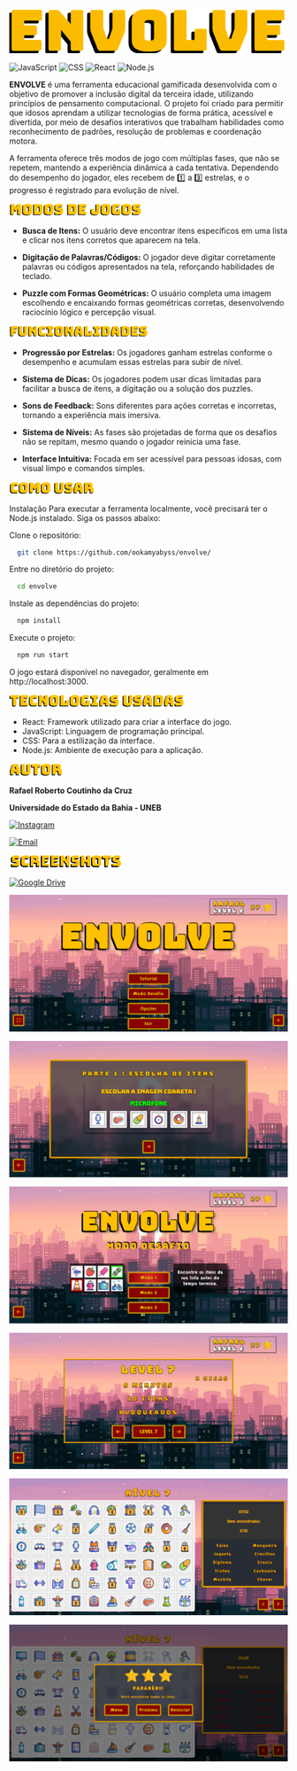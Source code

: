 ![Envolve-1](./src/assets/readme/1.png)

![JavaScript](https://img.shields.io/badge/JavaScript-ES6%2B-yellow)
![CSS](https://img.shields.io/badge/CSS-3-blue)
![React](https://img.shields.io/badge/React-18.3.1-61DAFB)
![Node.js](https://img.shields.io/badge/Node.js-22.7.0-green)

**ENVOLVE** é uma ferramenta educacional gamificada desenvolvida com o objetivo de promover a inclusão digital da terceira idade, utilizando princípios de pensamento computacional. O projeto foi criado para permitir que idosos aprendam a utilizar tecnologias de forma prática, acessível e divertida, por meio de desafios interativos que trabalham habilidades como reconhecimento de padrões, resolução de problemas e coordenação motora.

A ferramenta oferece três modos de jogo com múltiplas fases, que não se repetem, mantendo a experiência dinâmica a cada tentativa. Dependendo do desempenho do jogador, eles recebem de 1️⃣ a 3️⃣ estrelas, e o progresso é registrado para evolução de nível.

![Envolve-2](./src/assets/readme/2.png)

- **Busca de Itens:** O usuário deve encontrar itens específicos em uma lista e clicar nos itens corretos que aparecem na tela.

- **Digitação de Palavras/Códigos:** O jogador deve digitar corretamente palavras ou códigos apresentados na tela, reforçando habilidades de teclado.

- **Puzzle com Formas Geométricas:** O usuário completa uma imagem escolhendo e encaixando formas geométricas corretas, desenvolvendo raciocínio lógico e percepção visual.

![Envolve-3](./src/assets/readme/3.png)

- **Progressão por Estrelas:** Os jogadores ganham estrelas conforme o desempenho e acumulam essas estrelas para subir de nível.

- **Sistema de Dicas:** Os jogadores podem usar dicas limitadas para facilitar a busca de itens, a digitação ou a solução dos puzzles.

- **Sons de Feedback:** Sons diferentes para ações corretas e incorretas, tornando a experiência mais imersiva.

- **Sistema de Níveis:**  As fases são projetadas de forma que os desafios não se repitam, mesmo quando o jogador reinicia uma fase.

- **Interface Intuitiva:** Focada em ser acessível para pessoas idosas, com visual limpo e comandos simples.

![Envolve-4](./src/assets/readme/4.png)

Instalação
Para executar a ferramenta localmente, você precisará ter o Node.js instalado. Siga os passos abaixo:

Clone o repositório:

```bash
  git clone https://github.com/ookamyabyss/envolve/
```
Entre no diretório do projeto:

```bash
  cd envolve
```

Instale as dependências do projeto:

```bash
  npm install
```

Execute o projeto:

```bash
  npm run start
```

O jogo estará disponível no navegador, geralmente em http://localhost:3000.

![Envolve-5](./src/assets/readme/5.png)

- React: Framework utilizado para criar a interface do jogo.
- JavaScript: Linguagem de programação principal.
- CSS: Para a estilização da interface.
- Node.js: Ambiente de execução para a aplicação.


![Envolve-6](./src/assets/readme/6.png)

**Rafael Roberto Coutinho da Cruz**

**Universidade do Estado da Bahia - UNEB**

[![Instagram](https://img.shields.io/badge/Instagram-E4405F?style=for-the-badge&logo=instagram&logoColor=white)](https://www.instagram.com/_muad.dib/)  

[![Email](https://img.shields.io/badge/Email-D14836?style=for-the-badge&logo=gmail&logoColor=white)](mailto:rafaelzinhoccruz@gmail.com)


![Envolve-7](./src/assets/readme/7.png)

[![Google Drive](https://img.shields.io/badge/Google_Drive-4285F4?style=for-the-badge&logo=google-drive&logoColor=white)](https://drive.google.com/drive/folders/1J0pIsvh70QBLhnvhZas4c8o_lA9namid?usp=sharing)

![Envolve-S-1](./src/assets/screenshort/1.png)

![Envolve-S-2](./src/assets/screenshort/2.png)

![Envolve-S-3](./src/assets/screenshort/3.png)

![Envolve-S-4](./src/assets/screenshort/4.png)

![Envolve-S-5](./src/assets/screenshort/5.png)

![Envolve-S-6](./src/assets/screenshort/6.png)